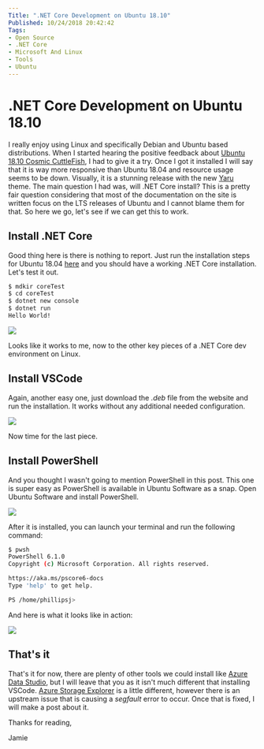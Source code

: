 ```yaml
---
Title: ".NET Core Development on Ubuntu 18.10"
Published: 10/24/2018 20:42:42
Tags: 
- Open Source
- .NET Core
- Microsoft And Linux
- Tools
- Ubuntu
---
```

# .NET Core Development on Ubuntu 18.10

I really enjoy using Linux and specifically Debian and Ubuntu based distributions. When I started hearing the positive feedback about [Ubuntu 18.10 Cosmic CuttleFish](http://releases.ubuntu.com/18.10/), I had to give it a try. Once I got it installed I will say that it is way more responsive than Ubuntu 18.04 and resource usage seems to be down. Visually, it is a stunning release with the new [Yaru](https://github.com/ubuntu/yaru) theme. The main question I had was, will .NET Core install? This is a pretty fair question considering that most of the documentation on the site is written focus on the LTS releases of Ubuntu and I cannot blame them for that. So here we go, let's see if we can get this to work.

## Install .NET Core

Good thing here is there is nothing to report. Just run the installation steps for Ubuntu 18.04 [here](https://www.microsoft.com/net/download/linux-package-manager/ubuntu18-04/sdk-current) and you should have a working .NET Core installation. Let's test it out.

```Bash
$ mdkir coreTest
$ cd coreTest
$ dotnet new console
$ dotnet run
Hello World!
```

![](/images/install-cosmic/dotnetcli.png)

Looks like it works to me, now to the other key pieces of a .NET Core dev environment on Linux.

## Install VSCode

Again, another easy one, just download the *.deb* file from the website and run the installation. It works without any additional needed configuration.

![](/images/install-cosmic/vscode.png)

Now time for the last piece.

## Install PowerShell

And you thought I wasn't going to mention PowerShell in this post. This one is super easy as PowerShell is available in Ubuntu Software as a snap. Open Ubuntu Software and install PowerShell.

![](/images/install-cosmic/ps-ubu-soft.png)

After it is installed, you can launch your terminal and run the following command:

```Bash
$ pwsh
PowerShell 6.1.0
Copyright (c) Microsoft Corporation. All rights reserved.

https://aka.ms/pscore6-docs
Type 'help' to get help.

PS /home/phillipsj>
```

And here is what it looks like in action:

![](/images/install-cosmic/pwsh.png)

## That's it

That's it for now, there are plenty of other tools we could install like [Azure Data Studio](https://docs.microsoft.com/en-us/sql/azure-data-studio/download?view=sql-server-2017), but I will leave that you as it isn't much different that installing VSCode. [Azure Storage Explorer](https://azure.microsoft.com/en-us/features/storage-explorer/) is a little different, however there is an upstream issue that is causing a *segfault* error to occur. Once that is fixed, I will make a post about it.

Thanks for reading,

Jamie